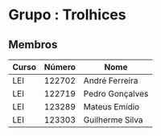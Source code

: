 # Grupo : Trolhices

## Membros

| Curso | Número | Nome            |
|-------|--------|-----------------|
|  LEI  | 122702 | André Ferreira  |
|  LEI  | 122719 | Pedro Gonçalves |
|  LEI  | 123289 | Mateus Emídio   |
|  LEI  | 123303 | Guilherme Silva |

